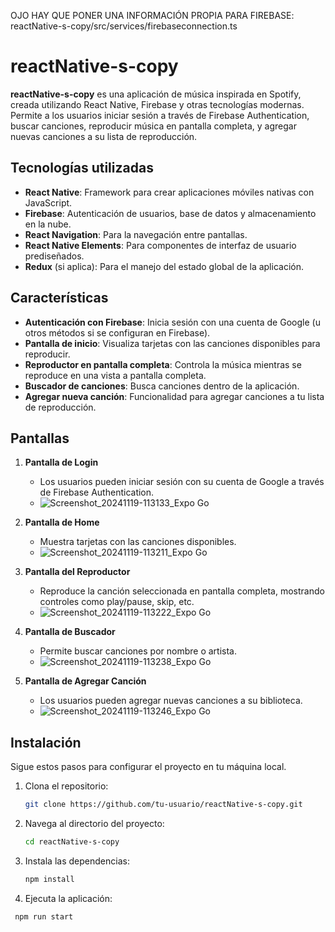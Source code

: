 OJO HAY QUE PONER UNA INFORMACIÓN PROPIA PARA FIREBASE:
reactNative-s-copy/src/services/firebaseconnection.ts

# reactNative-s-copy

**reactNative-s-copy** es una aplicación de música inspirada en Spotify, creada utilizando React Native, Firebase y otras tecnologías modernas. Permite a los usuarios iniciar sesión a través de Firebase Authentication, buscar canciones, reproducir música en pantalla completa, y agregar nuevas canciones a su lista de reproducción.

## Tecnologías utilizadas

- **React Native**: Framework para crear aplicaciones móviles nativas con JavaScript.
- **Firebase**: Autenticación de usuarios, base de datos y almacenamiento en la nube.
- **React Navigation**: Para la navegación entre pantallas.
- **React Native Elements**: Para componentes de interfaz de usuario prediseñados.
- **Redux** (si aplica): Para el manejo del estado global de la aplicación.

## Características

- **Autenticación con Firebase**: Inicia sesión con una cuenta de Google (u otros métodos si se configuran en Firebase).
- **Pantalla de inicio**: Visualiza tarjetas con las canciones disponibles para reproducir.
- **Reproductor en pantalla completa**: Controla la música mientras se reproduce en una vista a pantalla completa.
- **Buscador de canciones**: Busca canciones dentro de la aplicación.
- **Agregar nueva canción**: Funcionalidad para agregar canciones a tu lista de reproducción.

## Pantallas

1. **Pantalla de Login**  
   - Los usuarios pueden iniciar sesión con su cuenta de Google a través de Firebase Authentication.  
   - ![Screenshot_20241119-113133_Expo Go](https://github.com/user-attachments/assets/affe1c10-4698-463f-9378-007b6c598c16)




2. **Pantalla de Home**  
   - Muestra tarjetas con las canciones disponibles.  
   - ![Screenshot_20241119-113211_Expo Go](https://github.com/user-attachments/assets/d0a1bf58-0f6b-4514-bdb3-0c2b9c19b56f)


3. **Pantalla del Reproductor**  
   - Reproduce la canción seleccionada en pantalla completa, mostrando controles como play/pause, skip, etc.  
   - ![Screenshot_20241119-113222_Expo Go](https://github.com/user-attachments/assets/6807e04f-2ba9-457b-9ce9-9b6c883922fa)


4. **Pantalla de Buscador**  
   - Permite buscar canciones por nombre o artista.  
   - ![Screenshot_20241119-113238_Expo Go](https://github.com/user-attachments/assets/afaa9ade-3617-4db4-abca-b3d9854be9bf)


5. **Pantalla de Agregar Canción**  
   - Los usuarios pueden agregar nuevas canciones a su biblioteca.  
   - ![Screenshot_20241119-113246_Expo Go](https://github.com/user-attachments/assets/c8eec1eb-0acc-441a-a4d2-02a8436d513d)


## Instalación

Sigue estos pasos para configurar el proyecto en tu máquina local.

1. Clona el repositorio:
   ```bash
   git clone https://github.com/tu-usuario/reactNative-s-copy.git
2. Navega al directorio del proyecto:
   ```bash
   cd reactNative-s-copy
3. Instala las dependencias:
   ```bash
   npm install
4. Ejecuta la aplicación:
  ```bash
   npm run start
